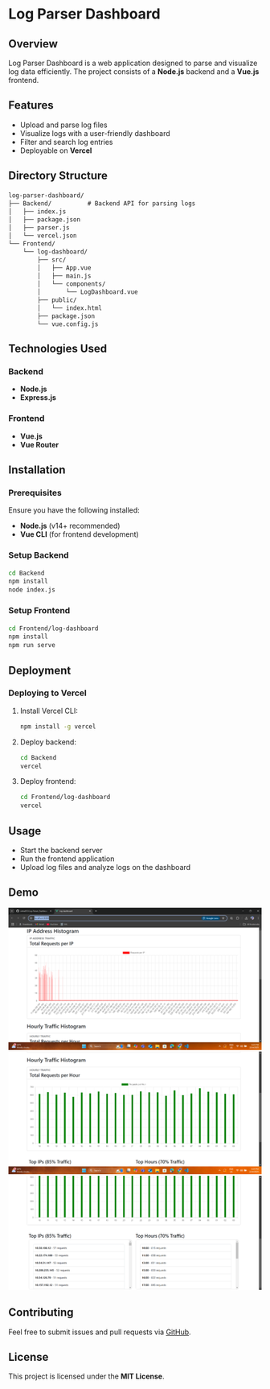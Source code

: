 # Log Parser Dashboard

## Overview
Log Parser Dashboard is a web application designed to parse and visualize log data efficiently. The project consists of a **Node.js** backend and a **Vue.js** frontend.

## Features
- Upload and parse log files
- Visualize logs with a user-friendly dashboard
- Filter and search log entries
- Deployable on **Vercel**

## Directory Structure
```
log-parser-dashboard/
├── Backend/          # Backend API for parsing logs
│   ├── index.js
│   ├── package.json
│   ├── parser.js
│   └── vercel.json
└── Frontend/
    └── log-dashboard/
        ├── src/
        │   ├── App.vue
        │   ├── main.js
        │   └── components/
        │       └── LogDashboard.vue
        ├── public/
        │   └── index.html
        ├── package.json
        └── vue.config.js
```

## Technologies Used
### Backend
- **Node.js**
- **Express.js**

### Frontend
- **Vue.js**
- **Vue Router**

## Installation
### Prerequisites
Ensure you have the following installed:
- **Node.js** (v14+ recommended)
- **Vue CLI** (for frontend development)

### Setup Backend
```sh
cd Backend
npm install
node index.js
```

### Setup Frontend
```sh
cd Frontend/log-dashboard
npm install
npm run serve
```

## Deployment
### Deploying to Vercel
1. Install Vercel CLI:
   ```sh
   npm install -g vercel
   ```
2. Deploy backend:
   ```sh
   cd Backend
   vercel
   ```
3. Deploy frontend:
   ```sh
   cd Frontend/log-dashboard
   vercel
   ```

## Usage
- Start the backend server
- Run the frontend application
- Upload log files and analyze logs on the dashboard

## Demo
![Dashboard Screenshot 1](/screenshots/sample1.png)
![Dashboard Screenshot 2](/screenshots/sample2.png)
![Dashboard Screenshot 3](/screenshots/sample3.png)

## Contributing
Feel free to submit issues and pull requests via [GitHub](https://github.com/sinha001/Log-Parser_Dashboard).

## License
This project is licensed under the **MIT License**.
